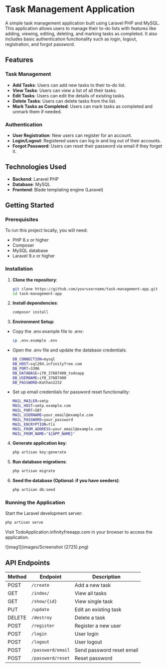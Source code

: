 # Task Management Application

A simple task management application built using Laravel PHP and MySQL. This application allows users to manage their to-do lists with features like adding, viewing, editing, deleting, and marking tasks as completed. It also includes basic authentication functionality such as login, logout, registration, and forgot password.

## Features

### Task Management
- **Add Tasks**: Users can add new tasks to their to-do list.
- **View Tasks**: Users can view a list of all their tasks.
- **Edit Tasks**: Users can edit the details of existing tasks.
- **Delete Tasks**: Users can delete tasks from the list.
- **Mark Tasks as Completed**: Users can mark tasks as completed and unmark them if needed.

### Authentication
- **User Registration**: New users can register for an account.
- **Login/Logout**: Registered users can log in and log out of their accounts.
- **Forgot Password**: Users can reset their password via email if they forget it.

## Technologies Used

- **Backend**: Laravel PHP
- **Database**: MySQL
- **Frontend**: Blade templating engine (Laravel)

## Getting Started

### Prerequisites

To run this project locally, you will need:

- PHP 8.x or higher
- Composer
- MySQL database
- Laravel 9.x or higher

### Installation

1. **Clone the repository**:
   ```bash
   git clone https://github.com/yourusername/task-management-app.git
   cd task-management-app
   ```

2. **Install dependencies**:
    ```bash
    composer install
    ```

3. **Environment Setup**:
- Copy the .env.example file to .env:
    ```bash
    cp .env.example .env
    ```
- Open the .env file and update the database credentials:
    ```bash
    DB_CONNECTION=mysql
    DB_HOST=sql204.infinityfree.com
    DB_PORT=3306
    DB_DATABASE=if0_37687400_todoapp
    DB_USERNAME=if0_37687400
    DB_PASSWORD=Kathan2232
    ```

- Set up email credentials for password reset functionality:
    ```bash
    MAIL_MAILER=smtp
    MAIL_HOST=smtp.example.com
    MAIL_PORT=587
    MAIL_USERNAME=your_email@example.com
    MAIL_PASSWORD=your_password
    MAIL_ENCRYPTION=tls
    MAIL_FROM_ADDRESS=your_email@example.com
    MAIL_FROM_NAME="${APP_NAME}"
    ```

4. **Generate application key**:
    ```bash
    php artisan key:generate
    ```

5. **Run database migrations**:
    ```bash
    php artisan migrate
    ```

6. **Seed the database (Optional: if you have seeders)**:
    ```bash
    php artisan db:seed
    ```

### Running the Application

Start the Laravel development server:
```bash
php artisan serve
```

Visit TodoApplication.infinityfreeapp.com in your browser to access the application.

![imag1](images/Screenshot (2725).png)

## API Endpoints


| Method | Endpoint                 | Description                     |
|--------|---------------------------|---------------------------------|
| POST   | `/create`                 | Add a new task                  |
| GET    | `/index/`                 | View all tasks
| GET    | `/show/{id}`                 | View single task                  |
| PUT    | `/update`            | Edit an existing task           |
| DELETE | `/destroy`            | Delete a task                   |
| POST   | `/register`              | Register a new user             |
| POST   | `/login`                 | User login                      |
| POST   | `/logout`                | User logout                     |
| POST   | `/password/email`        | Send password reset email       |
| POST   | `/password/reset`        | Reset password                  |




